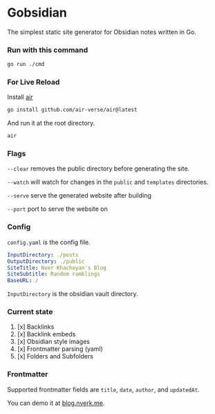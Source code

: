 # Gobsidian

The simplest static site generator for Obsidian notes written in Go.

### Run with this command

```bash
go run ./cmd
```

### For Live Reload

Install [air](https://github.com/air-verse/air)

```bash
go install github.com/air-verse/air@latest
```

And run it at the root directory.

```bash
air
```

### Flags

`--clear` removes the public directory before generating the site.

`--watch` will watch for changes in the `public` and `templates` directories.

`--serve` serve the generated website after building

`--port` port to serve the website on

### Config

`config.yaml` is the config file.

```yaml
InputDirectory: ./posts
OutputDirectory: ./public
SiteTitle: Nver Khachoyan's Blog
SiteSubtitle: Random ramblings
BaseURL: /
```

`InputDirectory` is the obsidian vault directory.

### Current state

1. [x] Backlinks
2. [x] Backlink embeds
3. [x] Obsidian style images
4. [x] Frontmatter parsing (yaml)
5. [x] Folders and Subfolders

### Frontmatter

Supported frontmatter fields are `title`, `date`, `author`, and `updatedAt`.

You can demo it at [blog.nverk.me](https://blog.nverk.me/).
